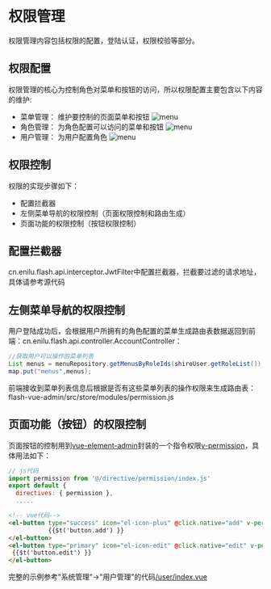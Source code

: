 # 权限管理
权限管理内容包括权限的配置，登陆认证，权限校验等部分。

## 权限配置
权限管理的核心为控制角色对菜单和按钮的访问，所以权限配置主要包含以下内容的维护:

- 菜单管理： 维护要控制的页面菜单和按钮
![menu](./img/menu_vue.jpg)
- 角色管理： 为角色配置可以访问的菜单和按钮
![menu](./img/role_vue.jpg)
- 用户管理： 为用户配置角色
![menu](./img/user_role_vue.jpg)

## 权限控制
权限的实现步骤如下：
- 配置拦截器
- 左侧菜单导航的权限控制（页面权限控制和路由生成）
- 页面功能的权限控制（按钮权限控制）

 ## 配置拦截器

cn.enilu.flash.api.interceptor.JwtFilter中配置拦截器，拦截要过滤的请求地址，具体请参考源代码


## 左侧菜单导航的权限控制
用户登陆成功后，会根据用户所拥有的角色配置的菜单生成路由表数据返回到前端：cn.enilu.flash.api.controller.AccountController：
```java
//获取用户可以操作的菜单列表
List menus = menuRepository.getMenusByRoleIds(shiroUser.getRoleList());
map.put("menus",menus);
```
前端接收到菜单列表信息后根据是否有这些菜单列表的操作权限来生成路由表：flash-vue-admin/src/store/modules/permission.js



## 页面功能（按钮）的权限控制

页面按钮的控制用到[vue-element-admin](https://github.com/PanJiaChen/vue-element-admin)封装的一个指令权限[v-permission](https://github.com/PanJiaChen/vue-element-admin/tree/master/src/directive/permission)，具体用法如下：
```javascript
// js代码
import permission from '@/directive/permission/index.js'
export default {
  directives: { permission },
  .....
```

```html
<!-- vue代码-->
<el-button type="success" icon="el-icon-plus" @click.native="add" v-permission="['/mgr/add']">
           {{$t('button.add') }}
</el-button>
<el-button type="primary" icon="el-icon-edit" @click.native="edit" v-permission="['/mgr/edit']">
 {{$t('button.edit') }}
</el-button> 
```  

完整的示例参考"系统管理"->"用户管理"的代码[/user/index.vue](https://github.com/enilu/web-flash/tree/master/flash-vue-admin/src/views/system/user)
